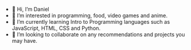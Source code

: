 - 👋 Hi, I’m Daniel
- 👀 I’m interested in programming, food, video games and anime.
- 🌱 I’m currently learning Intro to Programming languages such as JavaScript, HTML, CSS and Python.
- 💞️ I’m looking to collaborate on any recommendations and projects you may have.

<!---
danrc21/danrc21 is a ✨ special ✨ repository because its `README.md` (this file) appears on your GitHub profile.
You can click the Preview link to take a look at your changes.
--->
